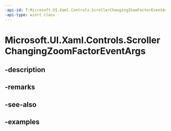 ```yaml
---
-api-id: T:Microsoft.UI.Xaml.Controls.ScrollerChangingZoomFactorEventArgs
-api-type: winrt class
---
```


<!-- Class syntax.
public class ScrollerChangingZoomFactorEventArgs 
-->

# Microsoft.UI.Xaml.Controls.ScrollerChangingZoomFactorEventArgs

## -description

## -remarks

## -see-also

## -examples

